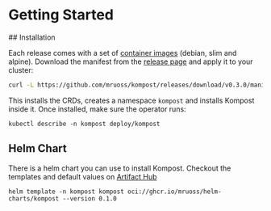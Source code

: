 # Getting Started

## Installation

Each release comes with a set of [container
images](https://github.com/mruoss/kompost/pkgs/container/kompost) (debian, slim
and alpine). Download the manifest from the [release
page](https://github.com/mruoss/kompost/releases/tag/v0.2.3) and apply it to
your cluster:

```bash
curl -L https://github.com/mruoss/kompost/releases/download/v0.3.0/manifest-alpine.yaml | kubectl apply -f -
```

This installs the CRDs, creates a namespace `kompost` and installs Kompost inside it.
Once installed, make sure the operator runs:

```
kubectl describe -n kompost deploy/kompost
```

## Helm Chart

There is a helm chart you can use to install Kompost. Checkout the templates and
default values on [Artifact
Hub](https://artifacthub.io/packages/helm/kompost/kompost)

```
helm template -n kompost kompost oci://ghcr.io/mruoss/helm-charts/kompost --version 0.1.0
```
